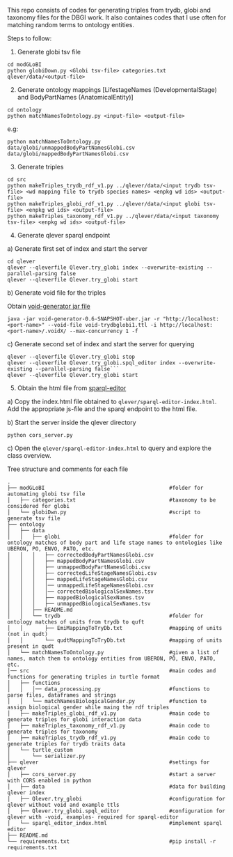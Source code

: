 This repo consists of codes for generating triples from trydb, globi and taxonomy files for the DBGI work. It also containes codes that I use often for matching random terms to ontology entities.

Steps to follow:
1. Generate globi tsv file

```
cd modGLoBI
python globiDown.py <Globi tsv-file> categories.txt qlever/data/<output-file>
```


2. Generate ontology mappings [LifestageNames (DevelopmentalStage) and BodyPartNames (AnatomicalEntity)]

```
cd ontology
python matchNamesToOntology.py <input-file> <output-file>
```

e.g:
```
python matchNamesToOntology.py data/globi/unmappedBodyPartNamesGlobi.csv data/globi/mappedBodyPartNamesGlobi.csv
```



3. Generate triples

```
cd src
python makeTriples_trydb_rdf_v1.py ../qlever/data/<input trydb tsv-file> <wd mapping file to trydb species names> <enpkg wd ids> <output-file>
python makeTriples_globi_rdf_v1.py ../qlever/data/<input globi tsv-file> <enpkg wd ids> <output-file>
python makeTriples_taxonomy_rdf_v1.py ../qlever/data/<input taxonomy tsv-file> <enpkg wd ids> <output-file>
```


4. Generate qlever sparql endpoint

a) Generate first set of index and start the server

```
cd qlever
qlever --qleverfile Qlever.try_globi index --overwrite-existing --parallel-parsing false
qlever --qleverfile Qlever.try_globi start
```

b) Generate void file for the triples 

Obtain [void-generator jar file](https://github.com/JervenBolleman/void-generator)

```java -jar void-generator-0.6-SNAPSHOT-uber.jar -r "http://localhost:<port-name>" --void-file void-trydbglobi1.ttl -i http://localhost:<port-name>/.voidX/ --max-concurrency 1 -f```

c) Generate second set of index and start the server for querying

```
qlever --qleverfile Qlever.try_globi stop
qlever --qleverfile Qlever.try_globi.spql_editor index --overwrite-existing --parallel-parsing false```
qlever --qleverfile Qlever.try_globi start
```

5. Obtain the html file from [sparql-editor](https://github.com/JervenBolleman/void-generator)

a) Copy the index.html file obtained to ```qlever/sparql-editor-index.html```. Add the appropriate js-file and the sparql endpoint to the html file.

b) Start the server inside the qlever directory

```python cors_server.py```

c) Open the ```qlever/sparql-editor-index.html``` to query and explore the class overview.


Tree structure and comments for each file

```
.
├── modGLoBI                                        #folder for automating globi tsv file
│   ├── categories.txt                              #taxonomy to be considered for globi
│   └── globiDwn.py                                 #script to generate tsv file
├── ontology
│   ├── data
│   │   ├── globi                                   #folder for ontology matches of body part and life stage names to ontologies like UBERON, PO, ENVO, PATO, etc.
│   │   │   ├── correctedBodyPartNamesGlobi.csv
│   │   │   ├── mappedBodyPartNamesGlobi.csv
│   │   │   ├── unmappedBodyPartNamesGlobi.csv
│   │   │   ├── correctedLifeStageNamesGlobi.csv
│   │   │   ├── mappedLifeStageNamesGlobi.csv
│   │   │   │── unmappedLifeStageNamesGlobi.csv
│   │   │   │── correctedBiologicalSexNames.tsv
│   │   │   ├── mappedBiologicalSexNames.tsv
│   │   │   ├── unmappedBiologicalSexNames.tsv
│   │   ├── README.md
│   │   └── trydb                                   #folder for ontology matches of units from trydb to quft
│   │       ├── EmiMappingToTryDb.txt               #mapping of units (not in qudt)
│   │       └── qudtMappingToTryDb.txt              #mapping of units present in qudt
│   └── matchNamesToOntology.py                     #given a list of names, match them to ontology entities from UBERON, PO, ENVO, PATO, etc.
│── src                                             #main codes and functions for generating triples in turtle format
│   ├── functions
│   │   │── data_processing.py                      #functions to parse files, dataframes and strings
│   │   └── matchNamesBiologicalGender.py           #function to assign biological gender while maing the rdf triples
│   ├── makeTriples_globi_rdf_v1.py                 #main code to generate triples for globi interaction data
│   ├── makeTriples_taxonomy_rdf_v1.py              #main code to generate triples for taxonomy
│   ├── makeTriples_trydb_rdf_v1.py                 #main code to generate triples for trydb traits data
│   └── turtle_custom
│       └── serializer.py                          
├── qlever                                          #settings for qlever
│   ├── cors_server.py                              #start a server with CORS enabled in python
│   ├── data                                        #data for building qlever index
│   ├── Qlever.try_globi                            #configuration for qlever without void and example ttls
│   ├── Qlever.try_globi.spql_editor                #configuration for qlever with -void, examples- required for sparql-editor
│   └── sparql_editor_index.html                    #implement sparql editor
├── README.md           
└── requirements.txt                                #pip install -r requirements.txt
```
